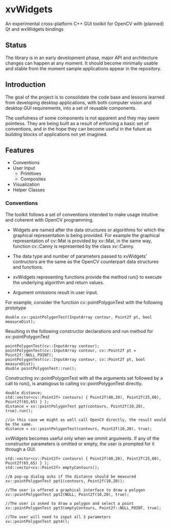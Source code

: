 # xvWidgets

An experimental cross-platform C++ GUI toolkit for OpenCV with (planned) Qt and wxWidgets bindings

## Status

The library is in an early development phase, major API and architecture changes can happen at any moment. It should become minimally usable and stable from the moment sample applications appear in the repository.

## Introduction

The goal of the project is to consolidate the code base and lessons learned from developing desktop applications, with both computer vision and desktop GUI requirements, into a set of reusable components.

The usefulness of some components is not apparent and they may seem pointless. They are being built as a result of enforcing a basic set of conventions, and in the hope they can become useful in the future as building blocks of applications not yet imagined.

## Features
* Conventions
* User Input
	* Primitives
	* Composites
* Visualization
* Helper Classes


### Conventions
The toolkit follows a set of conventions intended to make usage intuitive and coherent with OpenCV programming.

* Widgets are named after the data structures or algorithms for which the graphical representation is being provided. For example the graphical representation of cv::Mat is provided by xv::Mat, in the same way, function cv::Canny is represented by the class xv::Canny.

* The data type and number of parameters passed to xvWidgets' contructors are the same as the OpenCV counterpart data structures and functions.

* xvWidgets representing functions provide the method run() to execute the underlying algorithm and return values.

* Argument omissions result in user input.

For example, consider the function cv::pointPolygonTest with the following prototype

~~~~~~~~~~~~~~~{.cpp}
double cv::pointPolygonTest(InputArray contour, Point2f pt, bool measureDist);
~~~~~~~~~~~~~~~

Resulting in the following constructor declarations and run method for xv::pointPolygonTest
~~~~~~~~~~~~~~~{.cpp}
pointPolygonTest(cv::InputArray contour);
pointPolygonTest(cv::InputArray contour, cv::Point2f pt = Point2f::NULL_POINT);
pointPolygonTest(cv::InputArray contour, cv::Point2f pt, bool measureDist);
double pointPolygonTest::run();

~~~~~~~~~~~~~~~

Constructing xv::pointPolygonTest with all the arguments set followed by a call to run(), is analogous to calling cv::pointPolygonTest directly.

~~~~~~~~~~~~~~~{.cpp}
double distance;
std::vector<cv::Point2f> contours( { Point2f(40,20), Point2f(25,60), Point2f(65,65) } );
distance = xv::pointPolygonTest ppt(contours, Point2f(10,20), true).run();

//in this case we might as well call OpenCV directly, the result would be the same.
distance = cv::pointPolygonTest(contours, Point2f(10,20), true);
~~~~~~~~~~~~~~~

xvWidgets becomes useful only when we ommit arguments.
If any of the constructor parameters is omitted or empty, the user is prompted for it through a GUI.

~~~~~~~~~~~~~~~{.cpp}
std::vector<cv::Point2f> contours( { Point2f(40,20), Point2f(25,60), Point2f(65,65) } );
std::vector<cv::Point2f> emptyContours();

//A pop-up dialog asks if the distance should be measured
xv::pointPolygonTest ppt1(contours, Point2f(10,20));

//The user is offered a graphical interface to draw a polygon
xv::pointPolygonTest ppt2(NULL, Point2f(10,20), true);

//The user is asked to draw a polygon and select a point
xv::pointPolygonTest ppt3(emptyContours, Point2f::NULL_POINT, true);

//The user will need to input all 3 parameters
xv::pointPolygonTest ppt4();
~~~~~~~~~~~~~~~
